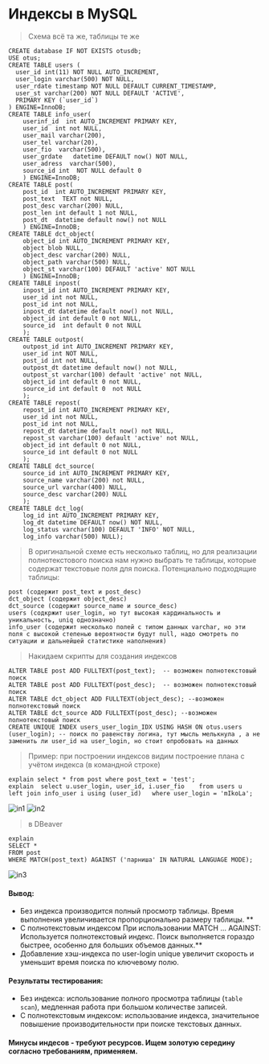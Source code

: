 # Индексы в MySQL 
> Схема всё та же, таблицы те же
```
CREATE database IF NOT EXISTS otusdb;
USE otus;
CREATE TABLE users (
  user_id int(11) NOT NULL AUTO_INCREMENT,
  user_login varchar(500) NOT NULL,
  user_rdate timestamp NOT NULL DEFAULT CURRENT_TIMESTAMP,
  user_st varchar(200) NOT NULL DEFAULT 'ACTIVE',
  PRIMARY KEY (`user_id`)
) ENGINE=InnoDB; 
CREATE TABLE info_user(
    userinf_id  int AUTO_INCREMENT PRIMARY KEY,
    user_id  int not NULL, 
    user_mail varchar(200), 
    user_tel varchar(20),  
    user_fio  varchar(500), 
    user_grdate   datetime DEFAULT now() NOT NULL, 
    user_adress  varchar(500),  
    source_id int  NOT NULL default 0 
    ) ENGINE=InnoDB; 
CREATE TABLE post(
    post_id  int AUTO_INCREMENT PRIMARY KEY,
    post_text  TEXT not NULL, 
    post_desc varchar(200) NULL,   
    post_len int default 1 not NULL, 
    post_dt  datetime default now() not NULL
    ) ENGINE=InnoDB;  
CREATE TABLE dct_object(
    object_id int AUTO_INCREMENT PRIMARY KEY,
    object blob NULL, 
    object_desc varchar(200) NULL, 
    object_path varchar(500) NULL, 
    object_st varchar(100) DEFAULT 'active' NOT NULL 
    ) ENGINE=InnoDB; 
CREATE TABLE inpost(
    inpost_id int AUTO_INCREMENT PRIMARY KEY,
    user_id int not NULL, 
    post_id int not NULL, 
    inpost_dt datetime default now() not NULL,  
    object_id int default 0 not NULL, 
    source_id  int default 0 not NULL 
    ); 
CREATE TABLE outpost(
    outpost_id int AUTO_INCREMENT PRIMARY KEY,
    user_id int NOT NULL, 
    post_id int not NULL, 
    outpost_dt datetime default now() not NULL,  
    outpost_st varchar(100) default 'active' not NULL, 
    object_id int default 0 not NULL, 
    source_id int default 0  not NULL 
    );
CREATE TABLE repost(
    repost_id int AUTO_INCREMENT PRIMARY KEY,
    user_id int not NULL, 
    post_id int not NULL,  
    repost_dt datetime default now() not NULL,  
    repost_st varchar(100) default 'active' not NULL,  
    object_id int default 0 not NULL, 
    source_id int default 0 not NULL 
    );
CREATE TABLE dct_source(
    source_id int AUTO_INCREMENT PRIMARY KEY,
    source_name varchar(200) not NULL, 
    source_url varchar(400) NULL,  
    source_desc varchar(200) NULL 
    );
CREATE TABLE dct_log(
    log_id int AUTO_INCREMENT PRIMARY KEY,
    log_dt datetime DEFAULT now() NOT NULL,
    log_status varchar(100) DEFAULT 'INFO' NOT NULL,
    log_info varchar(500) NULL);
```
> В оригинальной  схеме есть несколько таблиц, но для реализации полнотекстового поиска нам нужно выбрать те таблицы, которые содержат текстовые поля для поиска. Потенциально подходящие таблицы:
```
post (содержит post_text и post_desc)
dct_object (содержит object_desc)
dct_source (содержит source_name и source_desc)
users (содкржит user_login, но тут высокая кардинальность и уникальность, uniq однозначно)
info_user (содержит несколько полей с типом данных varchar, но эти поля с высокой степенью вероятности будут null, надо смотреть по ситуации и дальнейшей статистике наполнения)
```
> Накидаем скрипты для создания индексов
```
ALTER TABLE post ADD FULLTEXT(post_text);  -- возможен полнотекстовый поиск
ALTER TABLE post ADD FULLTEXT(post_desc);  -- возможен полнотекстовый поиск
ALTER TABLE dct_object ADD FULLTEXT(object_desc); --возможен полнотекстовый поиск
ALTER TABLE dct_source ADD FULLTEXT(post_desc); --возможен полнотекстовый поиск
CREATE UNIQUE INDEX users_user_login_IDX USING HASH ON otus.users (user_login); -- поиск по равенству логина, тут мысль мелькнула , а не заменить ли user_id на user_login, но стоит опробовать на данных
```
> Пример: при построении индексов видим построение плана с учётом индекса (в командной строке)
```
explain select * from post where post_text = 'test';
explain  select u.user_login, user_id, i.user_fio    from users u    left join info_user i using (user_id)   where user_login = 'mIkoLa';
```
![in1](https://github.com/user-attachments/assets/10146086-5266-47eb-91b7-8dc9d8406b7a)
![in2](https://github.com/user-attachments/assets/5bc22a90-8e25-449b-b2dd-1fa424fa9f73)
> в DBeaver
```
explain 
SELECT * 
FROM post 
WHERE MATCH(post_text) AGAINST ('парниша' IN NATURAL LANGUAGE MODE);
```
![in3](https://github.com/user-attachments/assets/3991ea31-d555-4380-ac40-059bc0634902)
#### Вывод:
- Без индекса производится полный просмотр таблицы.
Время выполнения увеличивается пропорционально размеру таблицы. **
- С полнотекстовым индексом
При использовании MATCH ... AGAINST:
Используется полнотекстовый индекс.
Поиск выполняется гораздо быстрее, особенно для больших объемов данных.**
- Добавление хэш-индекса по user-login unique увеличит скорость и уменьшит время поиска по ключевому полю. 
#### Результаты тестирования:
- Без индекса: использование полного просмотра таблицы (`table scan`), медленная работа при большом количестве записей.
- С полнотекстовым индексом: использование индекса, значительное повышение производительности при поиске текстовых данных.

#### Минусы индесов - требуют ресурсов. Ищем золотую середину согласно требованиям, применяем.
